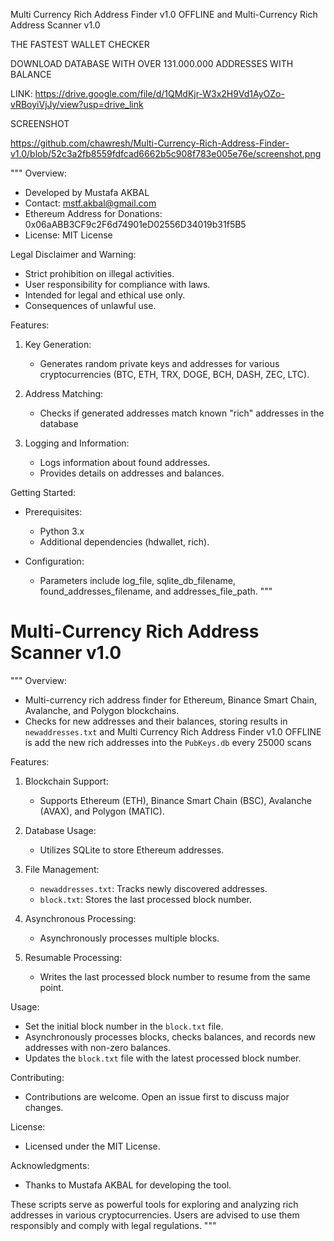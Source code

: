  Multi Currency Rich Address Finder v1.0 OFFLINE  and  Multi-Currency Rich Address Scanner v1.0

 
THE FASTEST WALLET CHECKER


DOWNLOAD DATABASE WITH OVER 131.000.000 ADDRESSES WITH BALANCE

LINK:  https://drive.google.com/file/d/1QMdKjr-W3x2H9Vd1AyOZo-vRBoyiVjJy/view?usp=drive_link

SCREENSHOT

https://github.com/chawresh/Multi-Currency-Rich-Address-Finder-v1.0/blob/52c3a2fb8559fdfcad6662b5c908f783e005e76e/screenshot.png

"""
Overview:
- Developed by Mustafa AKBAL
- Contact: mstf.akbal@gmail.com
- Ethereum Address for Donations: 0x06aABB3CF9c2F6d74901eD02556D34019b31f5B5
- License: MIT License

Legal Disclaimer and Warning:
- Strict prohibition on illegal activities.
- User responsibility for compliance with laws.
- Intended for legal and ethical use only.
- Consequences of unlawful use.

Features:
1. Key Generation:
   - Generates random private keys and addresses for various cryptocurrencies (BTC, ETH, TRX, DOGE, BCH, DASH, ZEC, LTC).
   
2. Address Matching:
   - Checks if generated addresses match known "rich" addresses in the database

3. Logging and Information:
   - Logs information about found addresses.
   - Provides details on addresses and balances.

Getting Started:
- Prerequisites:
  - Python 3.x
  - Additional dependencies (hdwallet, rich).

- Configuration:
  - Parameters include log_file, sqlite_db_filename, found_addresses_filename, and addresses_file_path.
"""

# Multi-Currency Rich Address Scanner v1.0

"""
Overview:
- Multi-currency rich address finder for Ethereum, Binance Smart Chain, Avalanche, and Polygon blockchains.
- Checks for new addresses and their balances, storing results in `newaddresses.txt` and  Multi Currency Rich Address Finder v1.0 OFFLINE is add the new rich addresses into the `PubKeys.db` every 25000 scans

Features:
1. Blockchain Support:
   - Supports Ethereum (ETH), Binance Smart Chain (BSC), Avalanche (AVAX), and Polygon (MATIC).

2. Database Usage:
   - Utilizes SQLite to store Ethereum addresses.

3. File Management:
   - `newaddresses.txt`: Tracks newly discovered addresses.
   - `block.txt`: Stores the last processed block number.

4. Asynchronous Processing:
   - Asynchronously processes multiple blocks.

5. Resumable Processing:
   - Writes the last processed block number to resume from the same point.

Usage:
- Set the initial block number in the `block.txt` file.
- Asynchronously processes blocks, checks balances, and records new addresses with non-zero balances.
- Updates the `block.txt` file with the latest processed block number.

Contributing:
- Contributions are welcome. Open an issue first to discuss major changes.

License:
- Licensed under the MIT License.

Acknowledgments:
- Thanks to Mustafa AKBAL for developing the tool.

These scripts serve as powerful tools for exploring and analyzing rich addresses in various cryptocurrencies. Users are advised to use them responsibly and comply with legal regulations.
"""
